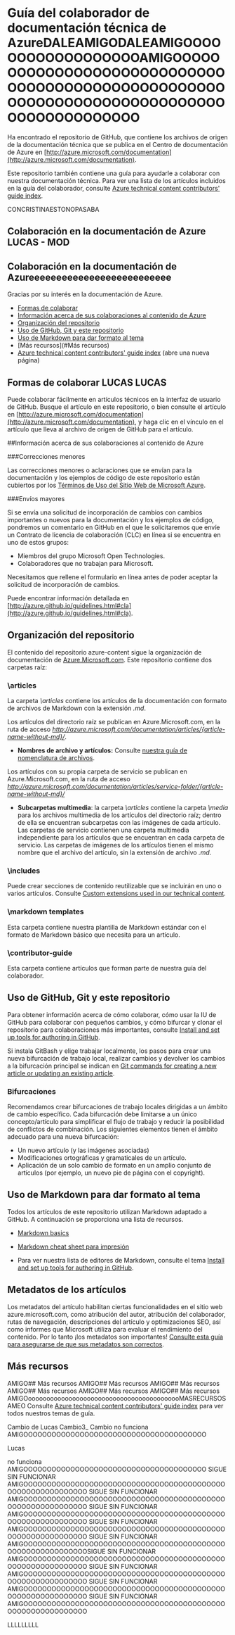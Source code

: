 # Guía del colaborador de documentación técnica de AzureDALEAMIGODALEAMIGOOOOOOOOOOOOOOOOOOAMIGOOOOOOOOOOOOOOOOOOOOOOOOOOOOOOOOOOOOOOOOOOOOOOOOOOOOOOOOOOOOOOOOOOOOOOOOOOOOOOOOOOOOOOOO

Ha encontrado el repositorio de GitHub, que contiene los archivos de origen de la documentación técnica que se publica en el Centro de documentación de Azure en [http://azure.microsoft.com/documentation](http://azure.microsoft.com/documentation).

Este repositorio también contiene una guía para ayudarle a colaborar con nuestra documentación técnica. Para ver una lista de los artículos incluidos en la guía del colaborador, consulte [Azure technical content contributors' guide index](https://github.com/Azure/azure-content/blob/master/contributor-guide/contributor-guide-index.md).

CONCRISTINAESTONOPASABA
## Colaboración en la documentación de Azure     LUCAS - MOD
## Colaboración en la documentación de Azureeeeeeeeeeeeeeeeeeeeeeeeee

Gracias por su interés en la documentación de Azure.

* [Formas de colaborar](#ways-to-contribute)
* [Información acerca de sus colaboraciones al contenido de Azure](#about-your-contributions-to-azure-content)
* [Organización del repositorio](#repository-organization)
* [Uso de GitHub, Git y este repositorio](#use-github-git-and-this-repository)
* [Uso de Markdown para dar formato al tema](#how-to-use-markdown-to-format-your-topic)
* [Más recursos](#Más recursos)
* [Azure technical content contributors' guide index](https://github.com/Azure/azure-content/blob/master/contributor-guide/contributor-guide-index.md) (abre una nueva página)

## Formas de colaborar    LUCAS LUCAS

Puede colaborar fácilmente en artículos técnicos en la interfaz de usuario de GitHub. Busque el artículo en este repositorio, o bien consulte el artículo en [http://azure.microsoft.com/documentation](http://azure.microsoft.com/documentation), y haga clic en el vínculo en el artículo que lleva al archivo de origen de GitHub para el artículo.

##Información acerca de sus colaboraciones al contenido de Azure

###Correcciones menores   

Las correcciones menores o aclaraciones que se envían para la documentación y los ejemplos de código de este repositorio están cubiertos por los [Términos de Uso del Sitio Web de Microsoft Azure](http://azure.microsoft.com/support/legal/website-terms-of-use/).


###Envíos mayores



Si se envía una solicitud de incorporación de cambios con cambios importantes o nuevos para la documentación y los ejemplos de código, pondremos un comentario en GitHub en el que le solicitaremos que envíe un Contrato de licencia de colaboración (CLC) en línea si se encuentra en uno de estos grupos:

* Miembros del grupo Microsoft Open Technologies.
* Colaboradores que no trabajan para Microsoft.

Necesitamos que rellene el formulario en línea antes de poder aceptar la solicitud de incorporación de cambios.

Puede encontrar información detallada en [http://azure.github.io/guidelines.html#cla](http://azure.github.io/guidelines.html#cla).

## Organización del repositorio    

El contenido del repositorio azure-content sigue la organización de documentación de [Azure.Microsoft.com](http://azure.microsoft.com). Este repositorio contiene dos carpetas raíz:

### \articles

La carpeta *\articles* contiene los artículos de la documentación con formato de archivos de Markdown con la extensión *.md*.

Los artículos del directorio raíz se publican en Azure.Microsoft.com, en la ruta de acceso *http://azure.microsoft.com/documentation/articles/{article-name-without-md}/*.

* **Nombres de archivo y artículos:** Consulte [nuestra guía de nomenclatura de archivos](./contributor-guide/file-names-and-locations.md).

Los artículos con su propia carpeta de servicio se publican en Azure.Microsoft.com, en la ruta de acceso
*http://azure.microsoft.com/documentation/articles/service-folder/{article-name-without-md}/*

* **Subcarpetas multimedia**: la carpeta *\articles* contiene la carpeta *\media* para los archivos multimedia de los artículos del directorio raíz; dentro de ella se encuentran subcarpetas con las imágenes de cada artículo. Las carpetas de servicio contienen una carpeta multimedia independiente para los artículos que se encuentran en cada carpeta de servicio. Las carpetas de imágenes de los artículos tienen el mismo nombre que el archivo del artículo, sin la extensión de archivo *.md*.

### \includes

Puede crear secciones de contenido reutilizable que se incluirán en uno o varios artículos. Consulte [Custom extensions used in our technical content](https://github.com/Azure/azure-content/blob/master/custom-markdown-extensions.md).

### \markdown templates

Esta carpeta contiene nuestra plantilla de Markdown estándar con el formato de Markdown básico que necesita para un artículo.

### \contributor-guide

Esta carpeta contiene artículos que forman parte de nuestra guía del colaborador.

## Uso de GitHub, Git y este repositorio

Para obtener información acerca de cómo colaborar, cómo usar la IU de GitHub para colaborar con pequeños cambios, y cómo bifurcar y clonar el repositorio para colaboraciones más importantes, consulte [Install and set up tools for authoring in GitHub](https://github.com/Azure/azure-content/blob/master/contributor-guide/tools-and-setup.md).

Si instala GitBash y elige trabajar localmente, los pasos para crear una nueva bifurcación de trabajo local, realizar cambios y devolver los cambios a la bifurcación principal se indican en [Git commands for creating a new article or updating an existing article](https://github.com/Azure/azure-content/blob/master/contributor-guide/git-commands-for-master.md).

### Bifurcaciones

Recomendamos crear bifurcaciones de trabajo locales dirigidas a un ámbito de cambio específico. Cada bifurcación debe limitarse a un único concepto/artículo para simplificar el flujo de trabajo y reducir la posibilidad de conflictos de combinación. Los siguientes elementos tienen el ámbito adecuado para una nueva bifurcación:

* Un nuevo artículo (y las imágenes asociadas)
* Modificaciones ortográficas y gramaticales de un artículo.
* Aplicación de un solo cambio de formato en un amplio conjunto de artículos (por ejemplo, un nuevo pie de página con el copyright).

## Uso de Markdown para dar formato al tema

Todos los artículos de este repositorio utilizan Markdown adaptado a GitHub. A continuación se proporciona una lista de recursos.

- [Markdown basics](https://help.github.com/articles/markdown-basics/)

- [Markdown cheat sheet para impresión](https://github.com/Azure/azure-content/blob/master/contributor-guide/media/documents/markdown-cheatsheet.pdf?raw=true)

- Para ver nuestra lista de editores de Markdown, consulte el tema [Install and set up tools for authoring in GitHub](https://github.com/Azure/azure-content/blob/master/contributor-guide/tools-and-setup.md#install-a-markdown-editor).

## Metadatos de los artículos

Los metadatos del artículo habilitan ciertas funcionalidades en el sitio web azure.microsoft.com, como atribución del autor, atribución del colaborador, rutas de navegación, descripciones del artículo y optimizaciones SEO, así como informes que Microsoft utiliza para evaluar el rendimiento del contenido. Por lo tanto ¡los metadatos son importantes! [Consulte esta guía para asegurarse de que sus metadatos son correctos](https://github.com/Azure/azure-content/blob/master//contributor-guide/article-metadata.md).

## Más recursos
AMIGO## Más recursos
AMIGO## Más recursos
AMIGO## Más recursos
AMIGO## Más recursos
AMIGO## Más recursos
AMIGO## Más recursos
AMIGOoooooooooooooooooooooooooooooooooooooooooMASRECURSOSAMEO
Consulte [Azure technical content contributors' guide index](https://github.com/Azure/azure-content/blob/master/contributor-guide/contributor-guide-index.md) para ver todos nuestros temas de guía.



<!---HONumber=AcomDC_0307_2016-->
Cambio de Lucas
Cambio3_ Cambio
no funciona AMIGOOOOOOOOOOOOOOOOOOOOOOOOOOOOOOOOOOOOOOO

Lucas

no funciona AMIGOOOOOOOOOOOOOOOOOOOOOOOOOOOOOOOOOOOOOOO
SIGUE SIN FUNCIONAR AMIGOOOOOOOOOOOOOOOOOOOOOOOOOOOOOOOOOOOOOOOOOOOOOOOOOOOOOOOOOOOO
SIGUE SIN FUNCIONAR AMIGOOOOOOOOOOOOOOOOOOOOOOOOOOOOOOOOOOOOOOOOOOOOOOOOOOOOOOOOOOOO
SIGUE SIN FUNCIONAR AMIGOOOOOOOOOOOOOOOOOOOOOOOOOOOOOOOOOOOOOOOOOOOOOOOOOOOOOOOOOOOO
SIGUE SIN FUNCIONAR AMIGOOOOOOOOOOOOOOOOOOOOOOOOOOOOOOOOOOOOOOOOOOOOOOOOOOOOOOOOOOOO
SIGUE SIN FUNCIONAR AMIGOOOOOOOOOOOOOOOOOOOOOOOOOOOOOOOOOOOOOOOOOOOOOOOOOOOOOOOOOOOOSIGUE SIN FUNCIONAR AMIGOOOOOOOOOOOOOOOOOOOOOOOOOOOOOOOOOOOOOOOOOOOOOOOOOOOOOOOOOOOO
SIGUE SIN FUNCIONAR AMIGOOOOOOOOOOOOOOOOOOOOOOOOOOOOOOOOOOOOOOOOOOOOOOOOOOOOOOOOOOOO
SIGUE SIN FUNCIONAR AMIGOOOOOOOOOOOOOOOOOOOOOOOOOOOOOOOOOOOOOOOOOOOOOOOOOOOOOOOOOOOO
SIGUE SIN FUNCIONAR AMIGOOOOOOOOOOOOOOOOOOOOOOOOOOOOOOOOOOOOOOOOOOOOOOOOOOOOOOOOOOOO

LLLLLLLLL